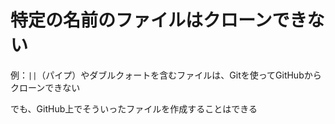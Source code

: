 # 特定の名前のファイルはクローンできない

例：`||`（パイプ）やダブルクォートを含むファイルは、Gitを使ってGitHubからクローンできない  

でも、GitHub上でそういったファイルを作成することはできる
